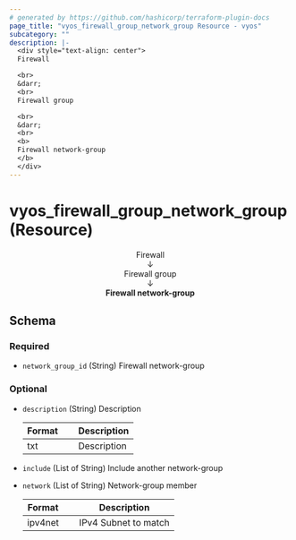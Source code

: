 ```yaml
---
# generated by https://github.com/hashicorp/terraform-plugin-docs
page_title: "vyos_firewall_group_network_group Resource - vyos"
subcategory: ""
description: |-
  <div style="text-align: center">
  Firewall

  <br>
  &darr;
  <br>
  Firewall group

  <br>
  &darr;
  <br>
  <b>
  Firewall network-group
  </b>
  </div>
---
```


# vyos_firewall_group_network_group (Resource)

<div style="text-align: center">
Firewall

<br>
&darr;
<br>
Firewall group

<br>
&darr;
<br>
<b>
Firewall network-group
</b>
</div>



<!-- schema generated by tfplugindocs -->
## Schema

### Required

- `network_group_id` (String) Firewall network-group

### Optional

- `description` (String) Description

    |  Format &emsp; | Description  |
    |----------|---------------|
    |  txt  &emsp; |  Description  |
- `include` (List of String) Include another network-group
- `network` (List of String) Network-group member

    |  Format &emsp; | Description  |
    |----------|---------------|
    |  ipv4net  &emsp; |  IPv4 Subnet to match  |
